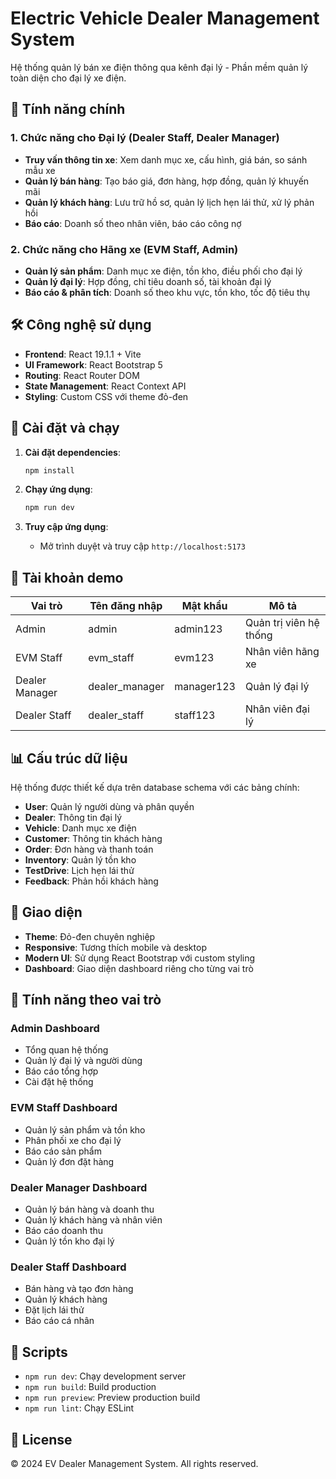 # Electric Vehicle Dealer Management System

Hệ thống quản lý bán xe điện thông qua kênh đại lý - Phần mềm quản lý toàn diện cho đại lý xe điện.

## 🚗 Tính năng chính

### 1. Chức năng cho Đại lý (Dealer Staff, Dealer Manager)
- **Truy vấn thông tin xe**: Xem danh mục xe, cấu hình, giá bán, so sánh mẫu xe
- **Quản lý bán hàng**: Tạo báo giá, đơn hàng, hợp đồng, quản lý khuyến mãi
- **Quản lý khách hàng**: Lưu trữ hồ sơ, quản lý lịch hẹn lái thử, xử lý phản hồi
- **Báo cáo**: Doanh số theo nhân viên, báo cáo công nợ

### 2. Chức năng cho Hãng xe (EVM Staff, Admin)
- **Quản lý sản phẩm**: Danh mục xe điện, tồn kho, điều phối cho đại lý
- **Quản lý đại lý**: Hợp đồng, chỉ tiêu doanh số, tài khoản đại lý
- **Báo cáo & phân tích**: Doanh số theo khu vực, tồn kho, tốc độ tiêu thụ

## 🛠️ Công nghệ sử dụng

- **Frontend**: React 19.1.1 + Vite
- **UI Framework**: React Bootstrap 5
- **Routing**: React Router DOM
- **State Management**: React Context API
- **Styling**: Custom CSS với theme đỏ-đen

## 🚀 Cài đặt và chạy

1. **Cài đặt dependencies**:
   ```bash
   npm install
   ```

2. **Chạy ứng dụng**:
   ```bash
   npm run dev
   ```

3. **Truy cập ứng dụng**:
   - Mở trình duyệt và truy cập `http://localhost:5173`

## 👥 Tài khoản demo

| Vai trò | Tên đăng nhập | Mật khẩu | Mô tả |
|---------|---------------|----------|-------|
| Admin | admin | admin123 | Quản trị viên hệ thống |
| EVM Staff | evm_staff | evm123 | Nhân viên hãng xe |
| Dealer Manager | dealer_manager | manager123 | Quản lý đại lý |
| Dealer Staff | dealer_staff | staff123 | Nhân viên đại lý |

## 📊 Cấu trúc dữ liệu

Hệ thống được thiết kế dựa trên database schema với các bảng chính:

- **User**: Quản lý người dùng và phân quyền
- **Dealer**: Thông tin đại lý
- **Vehicle**: Danh mục xe điện
- **Customer**: Thông tin khách hàng
- **Order**: Đơn hàng và thanh toán
- **Inventory**: Quản lý tồn kho
- **TestDrive**: Lịch hẹn lái thử
- **Feedback**: Phản hồi khách hàng

## 🎨 Giao diện

- **Theme**: Đỏ-đen chuyên nghiệp
- **Responsive**: Tương thích mobile và desktop
- **Modern UI**: Sử dụng React Bootstrap với custom styling
- **Dashboard**: Giao diện dashboard riêng cho từng vai trò

## 📱 Tính năng theo vai trò

### Admin Dashboard
- Tổng quan hệ thống
- Quản lý đại lý và người dùng
- Báo cáo tổng hợp
- Cài đặt hệ thống

### EVM Staff Dashboard
- Quản lý sản phẩm và tồn kho
- Phân phối xe cho đại lý
- Báo cáo sản phẩm
- Quản lý đơn đặt hàng

### Dealer Manager Dashboard
- Quản lý bán hàng và doanh thu
- Quản lý khách hàng và nhân viên
- Báo cáo doanh thu
- Quản lý tồn kho đại lý

### Dealer Staff Dashboard
- Bán hàng và tạo đơn hàng
- Quản lý khách hàng
- Đặt lịch lái thử
- Báo cáo cá nhân

## 🔧 Scripts

- `npm run dev`: Chạy development server
- `npm run build`: Build production
- `npm run preview`: Preview production build
- `npm run lint`: Chạy ESLint

## 📄 License

© 2024 EV Dealer Management System. All rights reserved.